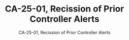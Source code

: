 ---
layout: resources-landing
title: "CA-25-01, Recission of Prior Controller Alerts"
subtitle: "CA-25-01, Recission of Prior Controller Alerts"
doc-link: ../assets/files/CA-25-01 - Controller Alert Rescinding Prior Controller Alerts.pdf
filters: federal-financial-assistance controller-alert omb 2025
fiscal_year: 2025
---